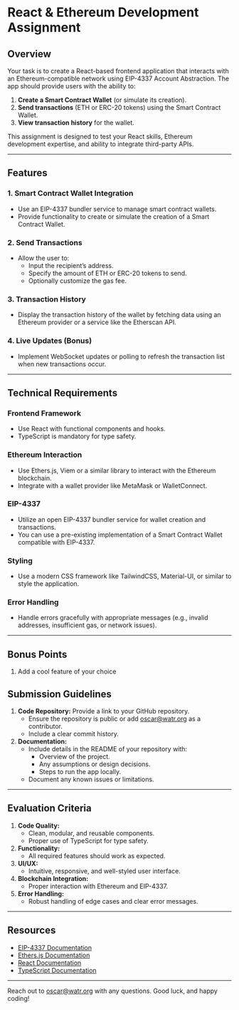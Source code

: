 # React & Ethereum Development Assignment

## **Overview**
Your task is to create a React-based frontend application that interacts with an Ethereum-compatible network using EIP-4337 Account Abstraction. The app should provide users with the ability to:

1. **Create a Smart Contract Wallet** (or simulate its creation).
2. **Send transactions** (ETH or ERC-20 tokens) using the Smart Contract Wallet.
3. **View transaction history** for the wallet.

This assignment is designed to test your React skills, Ethereum development expertise, and ability to integrate third-party APIs.

---

## **Features**

### **1. Smart Contract Wallet Integration**
- Use an EIP-4337 bundler service to manage smart contract wallets.
- Provide functionality to create or simulate the creation of a Smart Contract Wallet.

### **2. Send Transactions**
- Allow the user to:
  - Input the recipient’s address.
  - Specify the amount of ETH or ERC-20 tokens to send.
  - Optionally customize the gas fee.

### **3. Transaction History**
- Display the transaction history of the wallet by fetching data using an Ethereum provider or a service like the Etherscan API.

### **4. Live Updates (Bonus)**
- Implement WebSocket updates or polling to refresh the transaction list when new transactions occur.

---

## **Technical Requirements**

### **Frontend Framework**
- Use React with functional components and hooks.
- TypeScript is mandatory for type safety.

### **Ethereum Interaction**
- Use Ethers.js, Viem or a similar library to interact with the Ethereum blockchain.
- Integrate with a wallet provider like MetaMask or WalletConnect.

### **EIP-4337**
- Utilize an open EIP-4337 bundler service for wallet creation and transactions.
- You can use a pre-existing implementation of a Smart Contract Wallet compatible with EIP-4337.

### **Styling**
- Use a modern CSS framework like TailwindCSS, Material-UI, or similar to style the application.

### **Error Handling**
- Handle errors gracefully with appropriate messages (e.g., invalid addresses, insufficient gas, or network issues).

---

## **Bonus Points**
1. Add a cool feature of your choice 


## **Submission Guidelines**

1. **Code Repository:** Provide a link to your GitHub repository.
   - Ensure the repository is public or add oscar@watr.org as a contributor.
   - Include a clear commit history.
2. **Documentation:**
   - Include details in the README of your repository with:
     - Overview of the project.
     - Any assumptions or design decisions.
     - Steps to run the app locally.
   - Document any known issues or limitations.

---

## **Evaluation Criteria**
1. **Code Quality:**
   - Clean, modular, and reusable components.
   - Proper use of TypeScript for type safety.
2. **Functionality:**
   - All required features should work as expected.
3. **UI/UX:**
   - Intuitive, responsive, and well-styled user interface.
4. **Blockchain Integration:**
   - Proper interaction with Ethereum and EIP-4337.
5. **Error Handling:**
   - Robust handling of edge cases and clear error messages.

---

## **Resources**
- [EIP-4337 Documentation](https://eips.ethereum.org/EIPS/eip-4337)
- [Ethers.js Documentation](https://docs.ethers.io/v5/)
- [React Documentation](https://reactjs.org/docs/getting-started.html)
- [TypeScript Documentation](https://www.typescriptlang.org/docs/)

---
Reach out to oscar@watr.org with any questions.
Good luck, and happy coding!
